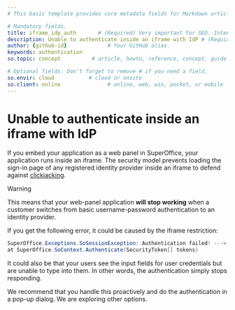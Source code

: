 ```yaml
---
# This basic template provides core metadata fields for Markdown articles on docs.superoffice.com.

# Mandatory fields.
title: iframe_idp_auth       # (Required) Very important for SEO. Intent in a unique string of 43-59 chars including spaces.
description: Unable to authenticate inside an iframe with IdP # (Required) Important for SEO. Recommended character length is 115-145 characters including spaces.
author: {github-id}             # Your GitHub alias.
keywords: authentication
so.topic: concept          # article, howto, reference, concept, guide

# Optional fields. Don't forget to remove # if you need a field.
so.envir: cloud           # cloud or onsite
so.client: online               # online, web, win, pocket, or mobile
---
```


# Unable to authenticate inside an iframe with IdP

If you embed your application as a web panel in SuperOffice, your application runs inside an iframe. The security model prevents loading the sign-in page of any registered identity provider inside an iframe to defend against [clickjacking][1].

> [!WARNING]
> This means that your web-panel application **will stop working** when a customer switches from basic username-password authentication to an identity provider.

If you get the following error, it could be caused by the iframe restriction:

```csharp
SuperOffice.Exceptions.SoSessionException: Authentication failed! ---> System.NullReferenceException: Object reference not set to an instance of an object.
at SuperOffice.SoContext.Authenticate(SecurityToken[] tokens)
```

It could also be that your users see the input fields for user credentials but are unable to type into them. In other words, the authentication simply stops responding.

We recommend that you handle this proactively and do the authentication in a pop-up dialog. We are exploring other options.

<!-- Referenced links -->
[1]: https://www.owasp.org/index.php/Clickjacking
